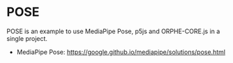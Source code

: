 # POSE
POSE is an example to use MediaPipe Pose, p5js and ORPHE-CORE.js in a single project.

  * MediaPipe Pose: https://google.github.io/mediapipe/solutions/pose.html